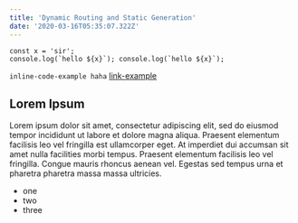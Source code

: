 ```yaml
---
title: 'Dynamic Routing and Static Generation'
date: '2020-03-16T05:35:07.322Z'
---
```



```tsx
const x = 'sir';
console.log(`hello ${x}`); console.log(`hello ${x}`);

```

`inline-code-example haha`
[link-example](https://google.com)
## Lorem Ipsum
Lorem ipsum dolor sit amet, consectetur adipiscing elit, sed do eiusmod tempor incididunt ut labore et dolore magna aliqua. Praesent elementum facilisis leo vel fringilla est ullamcorper eget. At imperdiet dui accumsan sit amet nulla facilities morbi tempus. Praesent elementum facilisis leo vel fringilla. Congue mauris rhoncus aenean vel. Egestas sed tempus urna et pharetra pharetra massa massa ultricies.

* one
* two
* three

